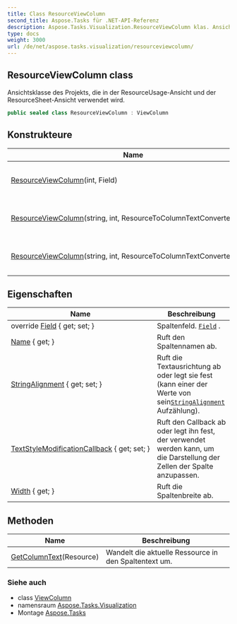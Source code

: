 ```yaml
---
title: Class ResourceViewColumn
second_title: Aspose.Tasks für .NET-API-Referenz
description: Aspose.Tasks.Visualization.ResourceViewColumn klas. Ansichtsklasse des Projekts die in der ResourceUsageAnsicht und der ResourceSheetAnsicht verwendet wird.
type: docs
weight: 3000
url: /de/net/aspose.tasks.visualization/resourceviewcolumn/
---
```

## ResourceViewColumn class

Ansichtsklasse des Projekts, die in der ResourceUsage-Ansicht und der ResourceSheet-Ansicht verwendet wird.

```csharp
public sealed class ResourceViewColumn : ViewColumn
```

## Konstrukteure

| Name | Beschreibung |
| --- | --- |
| [ResourceViewColumn](resourceviewcolumn/#constructor)(int, Field) | Initialisiert eine neue Instanz von`ResourceViewColumn` Klasse. |
| [ResourceViewColumn](resourceviewcolumn/#constructor_1)(string, int, ResourceToColumnTextConverter) | Initialisiert eine neue Instanz von`ResourceViewColumn` Klasse. |
| [ResourceViewColumn](resourceviewcolumn/#constructor_2)(string, int, ResourceToColumnTextConverter, Field) | Initialisiert eine neue Instanz von`ResourceViewColumn` Klasse. |

## Eigenschaften

| Name | Beschreibung |
| --- | --- |
| override [Field](../../aspose.tasks.visualization/resourceviewcolumn/field/) { get; set; } | Spaltenfeld. [`Field`](./field/) . |
| [Name](../../aspose.tasks.visualization/viewcolumn/name/) { get; } | Ruft den Spaltennamen ab. |
| [StringAlignment](../../aspose.tasks.visualization/viewcolumn/stringalignment/) { get; set; } | Ruft die Textausrichtung ab oder legt sie fest (kann einer der Werte von sein[`StringAlignment`](../viewcolumn/stringalignment/) Aufzählung). |
| [TextStyleModificationCallback](../../aspose.tasks.visualization/viewcolumn/textstylemodificationcallback/) { get; set; } | Ruft den Callback ab oder legt ihn fest, der verwendet werden kann, um die Darstellung der Zellen der Spalte anzupassen. |
| [Width](../../aspose.tasks.visualization/viewcolumn/width/) { get; } | Ruft die Spaltenbreite ab. |

## Methoden

| Name | Beschreibung |
| --- | --- |
| [GetColumnText](../../aspose.tasks.visualization/resourceviewcolumn/getcolumntext/)(Resource) | Wandelt die aktuelle Ressource in den Spaltentext um. |

### Siehe auch

* class [ViewColumn](../viewcolumn/)
* namensraum [Aspose.Tasks.Visualization](../../aspose.tasks.visualization/)
* Montage [Aspose.Tasks](../../)


